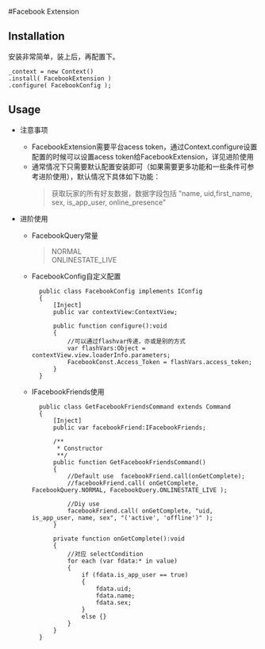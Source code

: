 #Facebook Extension

## Installation
安装非常简单，装上后，再配置下。

	_context = new Context()
    .install( FacebookExtension )
    .configure( FacebookConfig );
    
## Usage

- 注意事项
	- FacebookExtension需要平台acess token，通过Context.configure设置配置的时候可以设置acess token给FacebookExtension，详见进阶使用
	- 通常情况下只需要默认配置安装即可（如果需要更多功能和一些条件可参考进阶使用），默认情况下具体如下功能：
		> 获取玩家的所有好友数据，数据字段包括 "name, uid,first_name, sex, is_app_user, online_presence"
		
		
		
		
- 进阶使用

	- FacebookQuery常量
		> NORMAL   
		> ONLINESTATE_LIVE

	- FacebookConfig自定义配置
	
			public class FacebookConfig implements IConfig
			{
				[Inject]
				public var contextView:ContextView;
		
				public function configure():void
				{
					//可以通过flashvar传递，亦或是别的方式
					var flashVars:Object = contextView.view.loaderInfo.parameters;
					FacebookConst.Access_Token = flashVars.access_token;
				}
			}
			
	- IFacebookFriends使用
	
			public class GetFacebookFriendsCommand extends Command
			{
				[Inject] 
				public var facebookFriend:IFacebookFriends;
		
				/**
				 * Constructor
				 **/
				public function GetFacebookFriendsCommand()
				{
					//Default use  facebookFriend.call(onGetComplete);
					//facebookFriend.call( onGetComplete, FacebookQuery.NORMAL, FacebookQuery.ONLINESTATE_LIVE );
			
					//Diy use
					facebookFriend.call( onGetComplete, "uid, is_app_user, name, sex", "('active', 'offline')" );
				}
		
				private function onGetComplete():void
				{
					//对应 selectCondition
					for each (var fdata:* in value)
					{
						if (fdata.is_app_user == true)
						{
							fdata.uid;
							fdata.name;
							fdata.sex;
						}
						else {}
					}
				}
			}
			
	
